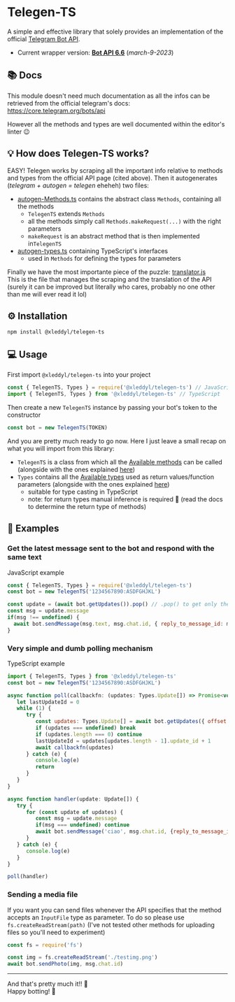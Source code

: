 # Telegen-TS

A simple and effective library that solely provides an implementation of the official [Telegram Bot API](https://core.telegram.org/bots/api).

- Current wrapper version: [**Bot API 6.6**](https://core.telegram.org/bots/api#march-9-2023) (_march-9-2023_)

## 📚 Docs

This module doesn't need much documentation as all the infos can be retrieved from the official telegram's docs: <https://core.telegram.org/bots/api>

However all the methods and types are well documented within the editor's linter 😉

## 💡 How does Telegen-TS works?

EASY! Telegen works by scraping all the important info relative to methods and types from the official API page (cited above). Then it autogenerates (_telegram + autogen = telegen_ eheheh) two files:

- [autogen-Methods.ts](./src/core/telegram/autogen-Methods.ts) contains the abstract class `Methods`, containing all the methods
  - `TelegenTS` extends `Methods`
  - all the methods simply call `Methods.makeRequest(...)` with the right parameters
  - `makeRequest` is an abstract method that is then implemented in`TelegenTS`
- [autogen-types.ts](./src/core/telegram/autogen-types.ts) containing TypeScript's interfaces
  - used in `Methods` for defining the types for parameters

Finally we have the most importante piece of the puzzle: [translator.js](./src/utils/translator.js)\
This is the file that manages the scraping and the translation of the API (surely it can be improved but literally who cares, probably no one other than me will ever read it lol)

## ⚙️ Installation

```cli
npm install @xleddyl/telegen-ts
```

## 💻 Usage

First import `@xleddyl/telegen-ts` into your project

```js
const { TelegenTS, Types } = require('@xleddyl/telegen-ts') // JavaScript
import { TelegenTS, Types } from '@xleddyl/telegen-ts' // TypeScript
```

Then create a new `TelegenTS` instance by passing your bot's token to the constructor

```js
const bot = new TelegenTS(TOKEN)
```

And you are pretty much ready to go now. Here I just leave a small recap on what you will import from this library:

- `TelegenTS` is a class from which all the [Available methods](https://core.telegram.org/bots/api#available-methods) can be called (alongside with the ones explained [here](https://core.telegram.org/bots/api#getting-updates))
- `Types` contains all the [Available types](https://core.telegram.org/bots/api#available-types) used as return values/function parameters (alongside with the ones explained [here](https://core.telegram.org/bots/api#getting-updates))
  - suitable for type casting in TypeScript
  - note: for return types manual inference is required 🤧 (read the docs to determine the return type of methods)

## 🧪 Examples

### Get the latest message sent to the bot and respond with the same text

JavaScript example

```js
const { TelegenTS, Types } = require('@xleddyl/telegen-ts')
const bot = new TelegenTS('1234567890:ASDFGHJKL')

const update = (await bot.getUpdates()).pop() // .pop() to get only the last message
const msg = update.message
if(msg !== undefined) {
  await bot.sendMessage(msg.text, msg.chat.id, { reply_to_message_id: msg.message_id })
}
```

### Very simple and dumb polling mechanism

TypeScript example

```js
import { TelegenTS, Types } from '@xleddyl/telegen-ts'
const bot = new TelegenTS('1234567890:ASDFGHJKL')

async function poll(callbackfn: (updates: Types.Update[]) => Promise<void>) {
   let lastUpdateId = 0
   while (1) {
      try {
         const updates: Types.Update[] = await bot.getUpdates({ offset: lastUpdateId })
         if (updates === undefined) break
         if (updates.length === 0) continue
         lastUpdateId = updates[updates.length - 1].update_id + 1
         await callbackfn(updates)
      } catch (e) {
         console.log(e)
         return
      }
   }
}

async function handler(update: Update[]) {
   try {
      for (const update of updates) {
         const msg = update.message
         if(msg === undefined) continue
         await bot.sendMessage('ciao', msg.chat.id, {reply_to_message_id: msg.message_id})
      }
   } catch (e) {
      console.log(e)
   }
}

poll(handler)
```

### Sending a media file

If you want you can send files whenever the API specifies that the method accepts an `InputFile` type as parameter. To do so please use `fs.createReadStream(path)` (I've not tested other methods for uploading files so you'll need to experiment)

```js
const fs = require('fs')

const img = fs.createReadStream('./testimg.png')
await bot.sendPhoto(img, msg.chat.id)
```

---

And that's pretty much it!! 🥳\
Happy botting! 🤖
